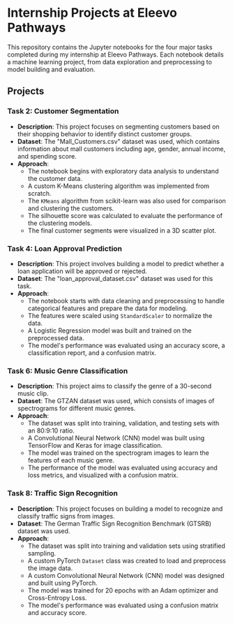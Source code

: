 # Internship Projects at Eleevo Pathways

This repository contains the Jupyter notebooks for the four major tasks completed during my internship at Eleevo Pathways. Each notebook details a machine learning project, from data exploration and preprocessing to model building and evaluation.

## Projects

### Task 2: Customer Segmentation

* **Description**: This project focuses on segmenting customers based on their shopping behavior to identify distinct customer groups.
* **Dataset**: The "Mall_Customers.csv" dataset was used, which contains information about mall customers including age, gender, annual income, and spending score.
* **Approach**:
    * The notebook begins with exploratory data analysis to understand the customer data.
    * A custom K-Means clustering algorithm was implemented from scratch.
    * The `KMeans` algorithm from scikit-learn was also used for comparison and clustering the customers.
    * The silhouette score was calculated to evaluate the performance of the clustering models.
    * The final customer segments were visualized in a 3D scatter plot.

### Task 4: Loan Approval Prediction

* **Description**: This project involves building a model to predict whether a loan application will be approved or rejected.
* **Dataset**: The "loan_approval_dataset.csv" dataset was used for this task.
* **Approach**:
    * The notebook starts with data cleaning and preprocessing to handle categorical features and prepare the data for modeling.
    * The features were scaled using `StandardScaler` to normalize the data.
    * A Logistic Regression model was built and trained on the preprocessed data.
    * The model's performance was evaluated using an accuracy score, a classification report, and a confusion matrix.

### Task 6: Music Genre Classification

* **Description**: This project aims to classify the genre of a 30-second music clip.
* **Dataset**: The GTZAN dataset was used, which consists of images of spectrograms for different music genres.
* **Approach**:
    * The dataset was split into training, validation, and testing sets with an 80:9:10 ratio.
    * A Convolutional Neural Network (CNN) model was built using TensorFlow and Keras for image classification.
    * The model was trained on the spectrogram images to learn the features of each music genre.
    * The performance of the model was evaluated using accuracy and loss metrics, and visualized with a confusion matrix.

### Task 8: Traffic Sign Recognition

* **Description**: This project focuses on building a model to recognize and classify traffic signs from images.
* **Dataset**: The German Traffic Sign Recognition Benchmark (GTSRB) dataset was used.
* **Approach**:
    * The dataset was split into training and validation sets using stratified sampling.
    * A custom PyTorch `Dataset` class was created to load and preprocess the image data.
    * A custom Convolutional Neural Network (CNN) model was designed and built using PyTorch.
    * The model was trained for 20 epochs with an Adam optimizer and Cross-Entropy Loss.
    * The model's performance was evaluated using a confusion matrix and accuracy score.
